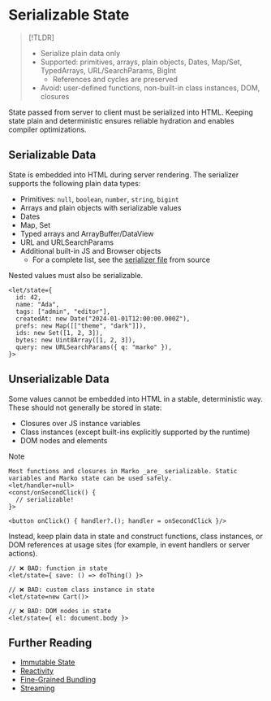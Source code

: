 # Serializable State

> [!TLDR]
> - Serialize plain data only
> - Supported: primitives, arrays, plain objects, Dates, Map/Set, TypedArrays, URL/SearchParams, BigInt
>   - References and cycles are preserved
> - Avoid: user-defined functions, non-built-in class instances, DOM, closures

State passed from server to client must be serialized into HTML. Keeping state plain and deterministic ensures reliable hydration and enables compiler optimizations.

## Serializable Data

State is embedded into HTML during server rendering. The serializer supports the following plain data types:

- Primitives: `null`, `boolean`, `number`, `string`, `bigint`
- Arrays and plain objects with serializable values
- Dates
- Map, Set
- Typed arrays and ArrayBuffer/DataView
- URL and URLSearchParams
- Additional built-in JS and Browser objects
  - For a complete list, see the [serializer file](https://github.com/marko-js/marko/blob/main/packages/runtime-tags/src/html/serializer.ts) from source

Nested values must also be serializable.

```marko
<let/state={
  id: 42,
  name: "Ada",
  tags: ["admin", "editor"],
  createdAt: new Date("2024-01-01T12:00:00.000Z"),
  prefs: new Map([["theme", "dark"]]),
  ids: new Set([1, 2, 3]),
  bytes: new Uint8Array([1, 2, 3]),
  query: new URLSearchParams({ q: "marko" }),
}>
```

## Unserializable Data

Some values cannot be embedded into HTML in a stable, deterministic way. These should not generally be stored in state:

- Closures over JS instance variables
- Class instances (except built-ins explicitly supported by the runtime)
- DOM nodes and elements

> [!NOTE]
> ```marko
> Most functions and closures in Marko _are_ serializable. Static variables and Marko state can be used safely.
> <let/handler=null>
> <const/onSecondClick() { 
>   // serializable!
> }>
> 
> <button onClick() { handler?.(); handler = onSecondClick }/>
> ```

Instead, keep plain data in state and construct functions, class instances, or DOM references at usage sites (for example, in event handlers or server actions).

```marko
// ❌ BAD: function in state
<let/state={ save: () => doThing() }>

// ❌ BAD: custom class instance in state
<let/state=new Cart()>

// ❌ BAD: DOM nodes in state
<let/state={ el: document.body }>
```

## Further Reading

- [Immutable State](./immutable-state.md)
- [Reactivity](../reference/reactivity.md)
- [Fine-Grained Bundling](./fine-grained-bundling.md)
- [Streaming](./streaming.md)
